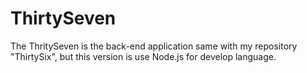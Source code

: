 # ThirtySeven
The ThritySeven is the back-end application same with my repository "ThirtySix", but this version is use Node.js for develop language.
